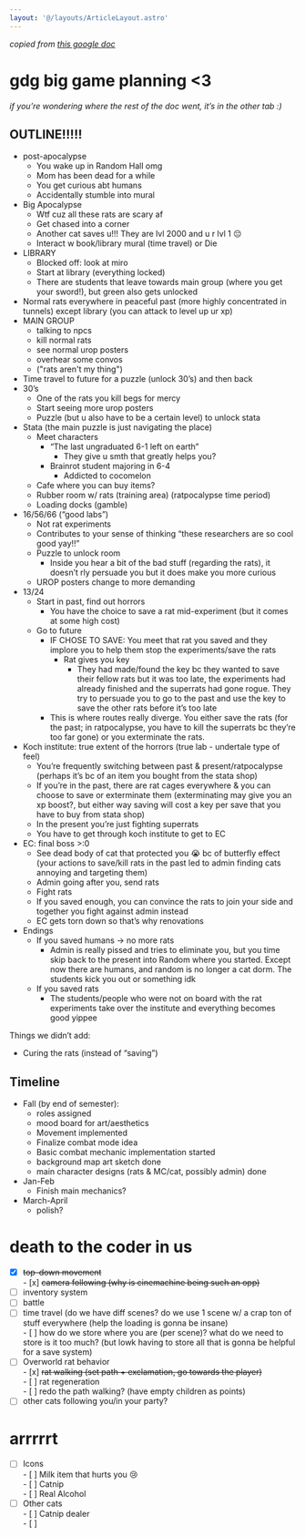 ```yaml
---
layout: '@/layouts/ArticleLayout.astro'
---
```


<i>copied from <a href="https://docs.google.com/document/d/18VdDZ2JS6ZWPE30EuyVCmnX8UbxfnrBmV3n7J5d_mT8/edit?tab=t.0">this google doc</a></i>

# gdg big game planning \<3

_if you’re wondering where the rest of the doc went, it’s in the other tab :)_

## OUTLINE\!\!\!\!\!

- post-apocalypse
  - You wake up in Random Hall omg
  - Mom has been dead for a while
  - You get curious abt humans
  - Accidentally stumble into mural
- Big Apocalypse
  - Wtf cuz all these rats are scary af
  - Get chased into a corner
  - Another cat saves u\!\!\! They are lvl 2000 and u r lvl 1 😔
  - Interact w book/library mural (time travel) or Die
- LIBRARY
  - Blocked off: look at miro
  - Start at library (everything locked)
  - There are students that leave towards main group (where you get your sword\!), but green also gets unlocked
- Normal rats everywhere in peaceful past (more highly concentrated in tunnels) except library (you can attack to level up ur xp)
- MAIN GROUP
  - talking to npcs
  - kill normal rats
  - see normal urop posters
  - overhear some convos
  - ("rats aren't my thing")
- Time travel to future for a puzzle (unlock 30’s) and then back
- 30’s
  - One of the rats you kill begs for mercy
  - Start seeing more urop posters
  - Puzzle (but u also have to be a certain level) to unlock stata
- Stata (the main puzzle is just navigating the place)
  - Meet characters
    - “The last ungraduated 6-1 left on earth”
      - They give u smth that greatly helps you?
    - Brainrot student majoring in 6-4
      - Addicted to cocomelon
  - Cafe where you can buy items?
  - Rubber room w/ rats (training area) (ratpocalypse time period)
  - Loading docks (gamble)
- 16/56/66 (“good labs”)
  - Not rat experiments
  - Contributes to your sense of thinking “these researchers are so cool good yay\!\!”
  - Puzzle to unlock room
    - Inside you hear a bit of the bad stuff (regarding the rats), it doesn’t rly persuade you but it does make you more curious
  - UROP posters change to more demanding
- 13/24
  - Start in past, find out horrors
    - You have the choice to save a rat mid-experiment (but it comes at some high cost)
  - Go to future
    - IF CHOSE TO SAVE: You meet that rat you saved and they implore you to help them stop the experiments/save the rats
      - Rat gives you key
        - They had made/found the key bc they wanted to save their fellow rats but it was too late, the experiments had already finished and the superrats had gone rogue. They try to persuade you to go to the past and use the key to save the other rats before it’s too late
    - This is where routes really diverge. You either save the rats (for the past; in ratpocalypse, you have to kill the superrats bc they’re too far gone) or you exterminate the rats.
- Koch institute: true extent of the horrors (true lab \- undertale type of feel)
  - You’re frequently switching between past & present/ratpocalypse (perhaps it’s bc of an item you bought from the stata shop)
  - If you’re in the past, there are rat cages everywhere & you can choose to save or exterminate them (exterminating may give you an xp boost?, but either way saving will cost a key per save that you have to buy from stata shop)
  - In the present you’re just fighting superrats
  - You have to get through koch institute to get to EC
- EC: final boss \>:0
  - See dead body of cat that protected you 😭 bc of butterfly effect (your actions to save/kill rats in the past led to admin finding cats annoying and targeting them)
  - Admin going after you, send rats
  - Fight rats
  - If you saved enough, you can convince the rats to join your side and together you fight against admin instead
  - EC gets torn down so that’s why renovations
- Endings
  - If you saved humans → no more rats
    - Admin is really pissed and tries to eliminate you, but you time skip back to the present into Random where you started. Except now there are humans, and random is no longer a cat dorm. The students kick you out or something idk
  - If you saved rats
    - The students/people who were not on board with the rat experiments take over the institute and everything becomes good yippee

Things we didn’t add:

- Curing the rats (instead of “saving”)

## Timeline

- Fall (by end of semester):
  - roles assigned
  - mood board for art/aesthetics
  - Movement implemented
  - Finalize combat mode idea
  - Basic combat mechanic implementation started
  - background map art sketch done
  - main character designs (rats & MC/cat, possibly admin) done
- Jan-Feb
  - Finish main mechanics?
- March-April
  - polish?

# death to the coder in us

- [x] ~~top-down movement~~  
       - [x] ~~camera following (why is cinemachine being such an opp)~~
- [ ] inventory system
- [ ] battle
- [ ] time travel (do we have diff scenes? do we use 1 scene w/ a crap ton of stuff everywhere (help the loading is gonna be insane)  
       - [ ] how do we store where you are (per scene)? what do we need to store is it too much? (but lowk having to store all that is gonna be helpful for a save system)
- [ ] Overworld rat behavior  
       - [x] ~~rat walking (set path \+ exclamation, go towards the player)~~  
       - [ ] rat regeneration  
       - [ ] redo the path walking? (have empty children as points)
- [ ] other cats following you/in your party?

# arrrrrt

- [ ] Icons  
       - [ ] Milk item that hurts you 😢  
       - [ ] Catnip  
       - [ ] Real Alcohol
- [ ] Other cats  
       - [ ] Catnip dealer  
       - [ ]
